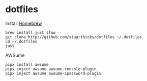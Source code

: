 dotfiles
========

Install [Homebrew](https://brew.sh/)

    brew install just stow
    git clone http://github.com/stuarthicks/dotfiles ~/.dotfiles
    cd ~/.dotfiles
    just

AWSume

    pipx install awsume
    pipx inject awsume awsume-console-plugin
    pipx inject awsume awsume-1password-plugin
